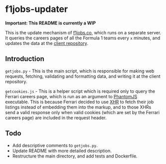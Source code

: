 # f1jobs-updater

**Important: This README is currently a WIP**

This is the update mechanism of [f1jobs.co](https://f1jobs.co), which runs on a separate server. It queries the careers pages of all the Formula 1 teams every `x` minutes, and updates the data at the [client repository](https://github.com/F1Jobs/client).

## Introduction

`getjobs.py` - This is the main script, which is responsible for making web requests, fetching, validating and formatting data, and writing it at the client repository.

`getcookies.js` - This is a helper script which is required only to query the Ferrari careers page, which is run as an argument to [PhantomJS](http://phantomjs.org/) executable. This is because Ferrari decided to use [XHR](https://en.wikipedia.org/wiki/XMLHttpRequest) to fetch their job listings instead of embedding them into the markup, and to those XHRs send a valid response only when valid cookies (which are set by the Ferrari careers page) are included in the request header.

## Todo

* Add descriptive comments to `getjobs.py`.
* Update README with more detailed description.
* Restructure the main directory, and add tests and Dockerfile.
